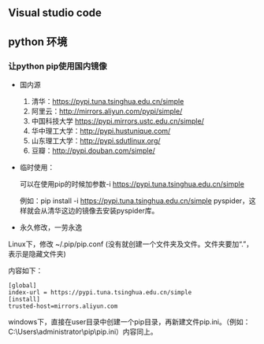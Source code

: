 ## Visual studio code



## python 环境
### 让python pip使用国内镜像
- 国内源
    1. 清华：https://pypi.tuna.tsinghua.edu.cn/simple
    2. 阿里云：http://mirrors.aliyun.com/pypi/simple/
    3. 中国科技大学 https://pypi.mirrors.ustc.edu.cn/simple/
    4. 华中理工大学：http://pypi.hustunique.com/
    5. 山东理工大学：http://pypi.sdutlinux.org/ 
    6. 豆瓣：http://pypi.douban.com/simple/
- 临时使用：

    可以在使用pip的时候加参数-i https://pypi.tuna.tsinghua.edu.cn/simple

    例如：pip install -i https://pypi.tuna.tsinghua.edu.cn/simple pyspider，这样就会从清华这边的镜像去安装pyspider库。
- 永久修改，一劳永逸

Linux下，修改 ~/.pip/pip.conf (没有就创建一个文件夹及文件。文件夹要加“.”，表示是隐藏文件夹)

内容如下：

```
[global]
index-url = https://pypi.tuna.tsinghua.edu.cn/simple
[install]
trusted-host=mirrors.aliyun.com
```
windows下，直接在user目录中创建一个pip目录，再新建文件pip.ini。（例如：C:\Users\administrator\pip\pip.ini）内容同上。